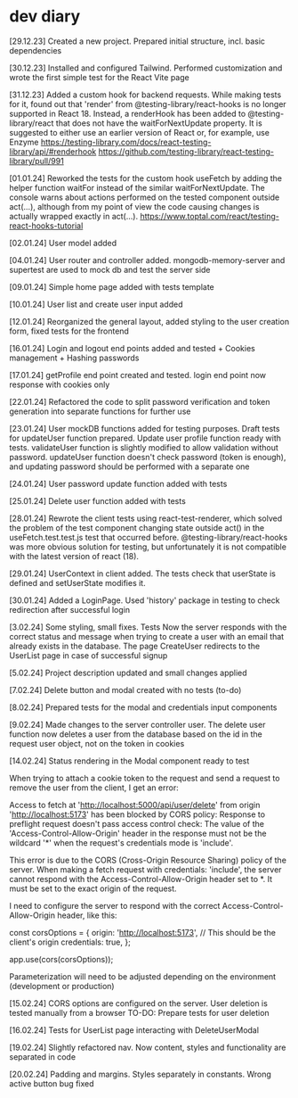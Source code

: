# dev diary

[29.12.23] Created a new project. Prepared initial structure, incl. basic dependencies

[30.12.23] Installed and configured Tailwind. Performed customization and wrote the first simple test for the React Vite page

[31.12.23] Added a custom hook for backend requests. While making tests for it, found out that 'render' from @testing-library/react-hooks is no longer supported in React 18. Instead, a renderHook has been added to @testing-library/react that does not have the waitForNextUpdate property. It is suggested to either use an earlier version of React or, for example, use Enzyme
<https://testing-library.com/docs/react-testing-library/api/#renderhook>
<https://github.com/testing-library/react-testing-library/pull/991>

[01.01.24] Reworked the tests for the custom hook useFetch by adding the helper function waitFor instead of the similar waitForNextUpdate. The console warns about actions performed on the tested component outside act(...), although from my point of view the code causing changes is actually wrapped exactly in act(...).
<https://www.toptal.com/react/testing-react-hooks-tutorial>

[02.01.24] User model added

[04.01.24] User router and controller added. mongodb-memory-server and supertest are used to mock db and test the server side

[09.01.24] Simple home page added with tests template

[10.01.24] User list and create user input added

[12.01.24] Reorganized the general layout, added styling to the user creation form, fixed tests for the frontend

[16.01.24] Login and logout end points added and tested + Cookies management + Hashing passwords

[17.01.24] getProfile end point created and tested. login end point now response with cookies only

[22.01.24] Refactored the code to split password verification and token generation into separate functions for further use

[23.01.24] User mockDB functions added for testing purposes. Draft tests for updateUser function prepared. Update user profile function ready with tests. validateUser function is slightly modified to allow validation without password. updateUser function doesn't check password (token is enough), and updating password should be performed with a separate one

[24.01.24] User password update function added with tests

[25.01.24] Delete user function added with tests

[28.01.24] Rewrote the client tests using react-test-renderer, which solved the problem of the test component changing state outside act() in the useFetch.test.test.js test that occurred before. @testing-library/react-hooks was more obvious solution for testing, but unfortunately it is not compatible with the latest version of react (18).

[29.01.24] UserContext in client added. The tests check that userState is defined and setUserState modifies it.

[30.01.24] Added a LoginPage. Used 'history' package in testing to check redirection after successful login

[3.02.24] Some styling, small fixes. Tests
Now the server responds with the correct status and message when trying to create a user with an email that already exists in the database. The page CreateUser redirects to the UserList page in case of successful signup

[5.02.24] Project description updated and small changes applied

[7.02.24] Delete button and modal created with no tests (to-do)

[8.02.24] Prepared tests for the modal and credentials input components

[9.02.24] Made changes to the server controller user. The delete user function now deletes a user from the database based on the id in the request user object, not on the token in cookies

[14.02.24] Status rendering in the Modal component ready to test

When trying to attach a cookie token to the request and send a request to remove the user from the client, I get an error:

Access to fetch at '<http://localhost:5000/api/user/delete>' from origin '<http://localhost:5173>' has been blocked by CORS policy: Response to preflight request doesn't pass access control check: The value of the 'Access-Control-Allow-Origin' header in the response must not be the wildcard '*' when the request's credentials mode is 'include'.

This error is due to the CORS (Cross-Origin Resource Sharing) policy of the server. When making a fetch request with credentials: 'include', the server cannot respond with the Access-Control-Allow-Origin header set to *. It must be set to the exact origin of the request.

I need to configure the server to respond with the correct Access-Control-Allow-Origin header, like this:

const corsOptions = {
  origin: '<http://localhost:5173>', // This should be the client's origin
  credentials: true,
};

app.use(cors(corsOptions));

Parameterization will need to be adjusted depending on the environment (development or production)

[15.02.24] CORS options are configured on the server.
User deletion is tested manually from a browser
TO-DO: Prepare tests for user deletion

[16.02.24] Tests for UserList page interacting with DeleteUserModal

[19.02.24] Slightly refactored nav. Now content, styles and functionality are separated in code

[20.02.24] Padding and margins. Styles separately in constants. Wrong active button bug fixed
